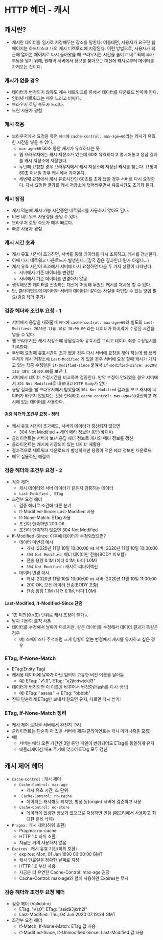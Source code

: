 # HTTP 헤더 - 캐시

## 캐시란?

* 캐시란 데이터를 임시로 저장해두는 장소를 말한다. 
  이를테면, 사용자가 요구한 웹 페이지는 하드디스크 내의 캐시 디렉토리에 저장된다. 
  이런 방법으로, 사용자가 최근에 열어본 페이지로 다시 돌아왔을 때 브라우저는 시간을 줄이고 네트웍에 추가 부담을 덜기 위해, 
  원래의 서버에서 정보를 찾아오는 대신에 캐시로부터 데이터를 가져오는 것이다.

### 캐시가 없을 경우
  * 데이터가 변경되지 않아도 계속 네트워크를 통해서 데이터를 다운로드 받아야 한다.
  * 인터넷 네트워크는 매우 느리고 비싸다.
  * 브라우저 로딩 속도가 느리다.
  * 느린 사용자 경험

### 캐시 적용

* 브라우저에서 요청을 하면 ```헤더```에 ```cache-control: max-age=60```라는 캐시가 유효한 시간을 넣을 수 있다.  
  * ```max-age=60``` 60초 동안 캐시가 유효하다는 뜻
  * 웹 브라우저에는 캐시 저장소가 있는데 60초 유효하다고 명시해놓고 응답 결과를 캐시 저장소에 저장한다.
  * 두번째 요청할 경우 브라우저에서 캐시 저장소에 저장된 캐시를 찾는다. 요청이 60초 이내일 경우 캐시에서 가져온다.
  * 세번째 요청에서 캐시 유효시간인 60초를 초과 했을 경우 서버로 다시 요청한다. 
    다시 요청한 결과를 캐시 저장소에 덮어씌우면서 유효시간도 초기화 된다.

### 캐시 장점
* 캐시 덕분에 캐시 가능 시간동안 네트워크를 사용하지 않아도 된다.
* 비싼 네트워크 사용량을 줄일 수 있다.
* 브라우저 로딩 속도가 매우 빠르다.
* 빠른 사용자 경험

### 캐시 시간 초과

* 캐시 유효 시간이 초과하면, 서버를 통해 데이터를 다시 조회하고, 캐시를 갱신한다.
* 이때 다시 네트워크 다운로드가 발생한다. (결국 같은 결과인데 뭔가 아쉽다...)
* 캐시 유효 시간이 초과해서 서버에 다시 요청하면 다음 두 가지 상황이 나타난다.
  * 서버에서 기존 데이터를 변경함
  * 서버에서 기존 데이터를 변경하지 않음
* 생각해보면 데이터를 전송하는 대신에 저장해 두었던 캐시를 재사용 할 수 있다.
* 단, 클라이언트의 데이터와 서버의 데이터가 같다는 사실을 확인할 수 있는 방법 필요(검증 헤더 추가)

### 검증 헤더와 조건부 요청 - 1

* 서버에서 응답을 내려줄때 ```헤더```에 ```cache-control: max-age=60```와 별도의 
  ```Last-Modified: 2020년 11월 10일 10:00:00``` 라는 데이터가 마지막에 수정된 시간을 넣을 수 있다.
* 웹 브라우저는 캐시 저장소에 응답결과와 유효시간 그리고 데이터 최종 수정일시를 기록한다.
* 두번째 요청때 유효시간이 초과 됐을 경우 다시 서버에 요청을 해야 하는데 웹 브라우저가 캐시 저장소에 ```Last-Modified```
  가 있을 경우 서버에 요청 할때 캐시가 가지고 있는 최종 수정일을 ```if-modified-since``` 붙여서
   ```if-modified-since: 2020년 11월 10일 10:00:00```를 보낸다.
* 서버에서 데이터 수정시간을 비교하여 검증한다. 만약 수정이 안되었을 경우 서버에서 ```304 Not Modified```로 내보내고
  ```HTTP Body```가 없다
* 응답 결과를 웹 브라우저에서 받았을때 ```304 Not Modified``` 결과를 보고 캐시에 데이터가 바뀌지 않았다는 것을 인식하고
  ```cache-control: max-age=60```갱신하고 캐시에 있는 데이터를 사용한다.

#### 검증 헤더와 조건부 요청 - 정리

* 캐시 유효 시간이 초과해도, 서버의 데이터가 갱신되지 않으면
  * 304 Not Modified + 헤더 메타 정보만 응답(바디X)
* 클라이언트는 서버가 보낸 응답 헤더 정보로 캐시의 메타 정보를 갱신
* 클라이언트는 캐시에 저장되어 있는 데이터 재활용
* 결과적으로 네트워크 다운로드가 발생하지만 용량이 적은 헤더 정보만 다운로드
* 매우 실용적인 해결책

### 검증 헤더와 조건부 요청 - 2

* 검증 헤더
  * 캐시 데이터와 서버 데이터가 같은지 검증하는 데이터
  * ```Last-Modified , ETag```
* 조건부 요청 헤더
  * 검증 헤더로 조건에 따른 분기
  * If-Modified-Since: Last-Modified 사용
  * If-None-Match: ETag 사용
  * 조건이 만족하면 200 OK
  * 조건이 만족하지 않으면 304 Not Modified
* If-Modified-Since: 이후에 데이터가 수정되었으면?
  * 데이터 미변경 예시
    * 캐시: 2020년 11월 10일 10:00:00 vs 서버: 2020년 11월 10일 10:00:00
    * ```304 Not Modified```, 헤더 데이터만 전송(BODY 미포함)
    * 전송 용량 0.1M (헤더 0.1M, 바디 1.0M)
    * ```304 Not Modified``` : 캐시로 리다이렉션
  * 데이터 변경 예시
    * 캐시: 2020년 11월 10일 10:00:00 vs 서버: 2020년 11월 10일 11:00:00
    * 200 OK, 모든 데이터 전송(BODY 포함)
    * 전송 용량 1.1M (헤더 0.1M, 바디 1.0M)

#### Last-Modified, If-Modified-Since 단점

* 1초 미만(0.x초) 단위로 캐시 조정이 불가능
* 날짜 기반의 로직 사용
* 데이터를 수정해서 날짜가 다르지만, 같은 데이터를 수정해서 데이터 결과가 똑같은 경우
  * 예) 스페이스나 주석처럼 크게 영향이 없는 변경에서 캐시를 유지하고 싶은 경우

### ETag, If-None-Match

* ETag(Entity Tag)
* 캐시용 데이터에 날짜가 아닌 임의의 고유한 버전 이름을 달아둠
  * 예) ETag: "v1.0", ETag: "a2jiodwjekjl3"
* 데이터가 변경되면 이 이름을 바꾸어서 변경함(Hash를 다시 생성)
  * 예) ETag: "aaaaa" -> ETag: "bbbbb"
* 진짜 단순하게 ETag만 보내서 같으면 유지, 다르면 다시 받기!

### ETag, If-None-Match 정리

* 캐시 제어 로직을 서버에서 완전히 관리
* 클라이언트는 단순히 이 값을 서버에 제공(클라이언트는 캐시 메커니즘을 모름)
* 예)
  * 서버는 배타 오픈 기간인 3일 동안 파일이 변경되어도 ETag를 동일하게 유지
  * 애플리케이션 배포 주기에 맞추어 ETag 모두 갱신

## 캐시 제어 헤더

* ```Cache-Control``` : 캐시 제어
  * ```Cache-Control: max-age```
    * 캐시 유효 시간, 초 단위
  * ``` Cache-Control: no-cache```
    * 데이터는 캐시해도 되지만, 항상 원(origin) 서버에 검증하고 사용
  * ```Cache-Control: no-store```
    * 데이터에 민감한 정보가 있으므로 저장하면 안됨
      (메모리에서 사용하고 최대한 빨리 삭제)
* ```Pragma``` : 캐시 제어(하위 호환)
  * Pragma: no-cache
  * HTTP 1.0 하위 호환
  * 지금은 거의 사용하지 않음
* ```Expires``` : 캐시 유효 기간(하위 호환)
  * expires: Mon, 01 Jan 1990 00:00:00 GMT
  * 캐시 만료일을 정확한 날짜로 지정
  * HTTP 1.0 부터 사용
  * 지금은 더 유연한 Cache-Control: max-age 권장
  * Cache-Control: max-age와 함께 사용하면 Expires는 무시

### 검증 헤더와 조건부 요청 헤더

* 검증 헤더 (Validator)
  * ETag: "v1.0", ETag: "asid93jkrh2l"
  * Last-Modified: Thu, 04 Jun 2020 07:19:24 GMT
* 조건부 요청 헤더
  * If-Match, If-None-Match: ETag 값 사용
  * If-Modified-Since, If-Unmodified-Since: Last-Modified 값 사용
 


